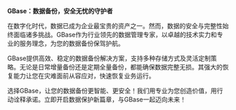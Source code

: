 **GBase：数据备份，安全无忧的守护者**

在数字化时代，数据已成为企业最宝贵的资产之一。然而，数据的安全与完整性始终面临诸多挑战。GBase作为行业领先的数据管理专家，以卓越的技术实力和专业的服务理念，为您的数据备份保驾护航。

GBase提供高效、稳定的数据备份解决方案，支持多种存储方式及灵活定制策略。无论是日常增量备份还是定期全量备份，都能确保数据完整无损。其强大的恢复能力让您在灾难面前从容应对，快速恢复业务运行。

选择GBase，让您的数据备份更智能、更安全！我们用专业为您创造价值，用行动诠释承诺。立即开启数据保护新篇章，与GBase一起迈向未来！